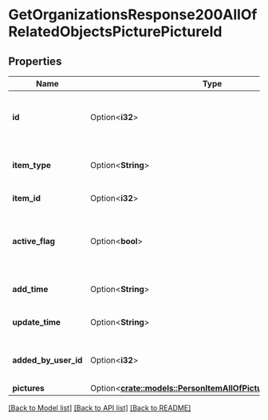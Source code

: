 # GetOrganizationsResponse200AllOfRelatedObjectsPicturePictureId

## Properties

Name | Type | Description | Notes
------------ | ------------- | ------------- | -------------
**id** | Option<**i32**> | The ID of the picture associated with the item | [optional]
**item_type** | Option<**String**> | The type of item the picture is related to | [optional]
**item_id** | Option<**i32**> | The ID of related item | [optional]
**active_flag** | Option<**bool**> | Whether the associated picture is active or not | [optional]
**add_time** | Option<**String**> | The add time of the picture | [optional]
**update_time** | Option<**String**> | The update time of the picture | [optional]
**added_by_user_id** | Option<**i32**> | The ID of the user who added the picture | [optional]
**pictures** | Option<[**crate::models::PersonItemAllOfPictureIdAllOfPictures**](personItem_allOf_picture_id_allOf_pictures.md)> |  | [optional]

[[Back to Model list]](../README.md#documentation-for-models) [[Back to API list]](../README.md#documentation-for-api-endpoints) [[Back to README]](../README.md)


